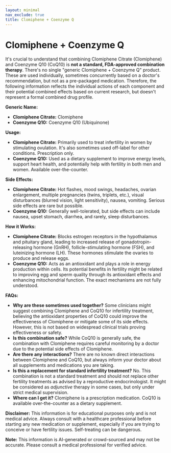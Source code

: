 ```yaml
---
layout: minimal
nav_exclude: true
title: Clomiphene + Coenzyme Q
---
```


# Clomiphene + Coenzyme Q

It's crucial to understand that combining Clomiphene Citrate (Clomiphene) and Coenzyme Q10 (CoQ10) is **not a standard, FDA-approved combination therapy**.  There's no single "generic Clomiphene + Coenzyme Q" product.  These are used individually, sometimes concurrently based on a doctor's recommendation, but not as a pre-packaged medication. Therefore, the following information reflects the individual actions of each component and their potential combined effects based on current research, but doesn't represent a formal combined drug profile.

**Generic Name:**

* **Clomiphene Citrate:**  Clomiphene
* **Coenzyme Q10:** Coenzyme Q10 (Ubiquinone)


**Usage:**

* **Clomiphene Citrate:** Primarily used to treat infertility in women by stimulating ovulation. It's also sometimes used off-label for other conditions.  Prescription only.
* **Coenzyme Q10:**  Used as a dietary supplement to improve energy levels, support heart health, and potentially help with fertility in both men and women. Available over-the-counter.


**Side Effects:**

* **Clomiphene Citrate:**  Hot flashes, mood swings, headaches, ovarian enlargement, multiple pregnancies (twins, triplets, etc.), visual disturbances (blurred vision, light sensitivity), nausea, vomiting.  Serious side effects are rare but possible.
* **Coenzyme Q10:** Generally well-tolerated, but side effects can include nausea, upset stomach, diarrhea, and rarely, sleep disturbances.


**How it Works:**

* **Clomiphene Citrate:**  Blocks estrogen receptors in the hypothalamus and pituitary gland, leading to increased release of gonadotropin-releasing hormone (GnRH), follicle-stimulating hormone (FSH), and luteinizing hormone (LH). These hormones stimulate the ovaries to produce and release eggs.
* **Coenzyme Q10:** Acts as an antioxidant and plays a role in energy production within cells.  Its potential benefits in fertility might be related to improving egg and sperm quality through its antioxidant effects and enhancing mitochondrial function.  The exact mechanisms are not fully understood.


**FAQs:**

* **Why are these sometimes used together?** Some clinicians might suggest combining Clomiphene and CoQ10 for infertility treatment, believing the antioxidant properties of CoQ10 could improve the effectiveness of Clomiphene or mitigate some of its side effects.  However, this is not based on widespread clinical trials proving effectiveness or safety.
* **Is this combination safe?**  While CoQ10 is generally safe, the combination with Clomiphene requires careful monitoring by a doctor due to the potential side effects of Clomiphene.
* **Are there any interactions?** There are no known direct interactions between Clomiphene and CoQ10, but always inform your doctor about all supplements and medications you are taking.
* **Is this a replacement for standard infertility treatment?** No. This combination is not a standard treatment and should not replace other fertility treatments as advised by a reproductive endocrinologist.  It might be considered as *adjunctive* therapy in some cases, but only under strict medical supervision.
* **Where can I get it?** Clomiphene is a prescription medication. CoQ10 is available over-the-counter as a dietary supplement.


**Disclaimer:** This information is for educational purposes only and is not medical advice.  Always consult with a healthcare professional before starting any new medication or supplement, especially if you are trying to conceive or have fertility issues.  Self-treating can be dangerous.


**Note:** This information is AI-generated or crowd-sourced and may not be accurate. Please consult a medical professional for verified advice.